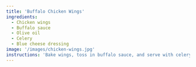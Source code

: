 ```yaml
---
title: 'Buffalo Chicken Wings'
ingredients:
  - Chicken wings
  - Buffalo sauce
  - Olive oil
  - Celery
  - Blue cheese dressing
image: '/images/chicken-wings.jpg'
instructions: 'Bake wings, toss in buffalo sauce, and serve with celery and blue cheese dressing.'
---
```


